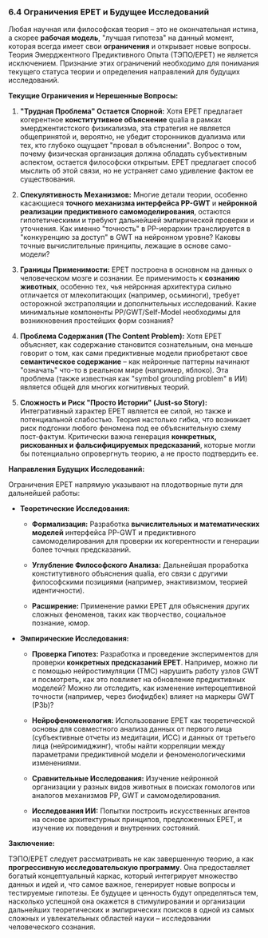### 6.4 Ограничения EPET и Будущее Исследований

Любая научная или философская теория – это не окончательная истина, а скорее **рабочая модель**, "лучшая гипотеза" на данный момент, которая всегда имеет свои **ограничения** и открывает новые вопросы. Теория Эмерджентного Предиктивного Опыта (ТЭПО/EPET) не является исключением. Признание этих ограничений необходимо для понимания текущего статуса теории и определения направлений для будущих исследований.

**Текущие Ограничения и Нерешенные Вопросы:**

1.  **"Трудная Проблема" Остается Спорной:** Хотя EPET предлагает когерентное **конститутивное объяснение** qualia в рамках эмерджентистского физикализма, эта стратегия не является общепринятой и, вероятно, не убедит сторонников дуализма или тех, кто глубоко ощущает "провал в объяснении". Вопрос о том, почему физическая организация должна обладать субъективным аспектом, остается философски открытым. EPET предлагает способ мыслить об этой связи, но не устраняет само удивление фактом ее существования.
    
2.  **Спекулятивность Механизмов:** Многие детали теории, особенно касающиеся **точного механизма интерфейса PP-GWT** и **нейронной реализации предиктивного самомоделирования**, остаются гипотетическими и требуют дальнейшей эмпирической проверки и уточнения. Как именно "точность" в PP-иерархии транслируется в "конкуренцию за доступ" в GWT на нейронном уровне? Каковы точные вычислительные принципы, лежащие в основе само-модели?
    
3.  **Границы Применимости:** EPET построена в основном на данных о человеческом мозге и сознании. Ее применимость к **сознанию животных**, особенно тех, чья нейронная архитектура сильно отличается от млекопитающих (например, осьминоги), требует осторожной экстраполяции и дополнительных исследований. Какие минимальные компоненты PP/GWT/Self-Model необходимы для возникновения простейших форм сознания?
    
4.  **Проблема Содержания (The Content Problem):** Хотя EPET объясняет, как содержание становится сознательным, она меньше говорит о том, как сами предиктивные модели приобретают свое **семантическое содержание** – как нейронные паттерны начинают "означать" что-то в реальном мире (например, яблоко). Эта проблема (также известная как "symbol grounding problem" в ИИ) является общей для многих когнитивных теорий.
    
5.  **Сложность и Риск "Просто Истории" (Just-so Story):** Интегративный характер EPET является ее силой, но также и потенциальной слабостью. Теория настолько гибка, что возникает риск подгонки любого феномена под ее объяснительную схему пост-фактум. Критически важна генерация **конкретных, рискованных и фальсифицируемых предсказаний**, которые могли бы потенциально опровергнуть теорию, а не просто подтвердить ее.
    

**Направления Будущих Исследований:**

Ограничения EPET напрямую указывают на плодотворные пути для дальнейшей работы:

-   **Теоретические Исследования:**
    
    -   **Формализация:** Разработка **вычислительных и математических моделей** интерфейса PP-GWT и предиктивного самомоделирования для проверки их когерентности и генерации более точных предсказаний.
        
    -   **Углубление Философского Анализа:** Дальнейшая проработка конститутивного объяснения qualia, его связи с другими философскими позициями (например, энактивизмом, теорией идентичности).
        
    -   **Расширение:** Применение рамки EPET для объяснения других сложных феноменов, таких как творчество, социальное познание, юмор.
        
-   **Эмпирические Исследования:**
    
    -   **Проверка Гипотез:** Разработка и проведение экспериментов для проверки **конкретных предсказаний EPET**. Например, можно ли с помощью нейростимуляции (ТМС) нарушить работу узлов GWT и посмотреть, как это повлияет на обновление предиктивных моделей? Можно ли отследить, как изменение интероцептивной точности (например, через биофидбек) влияет на маркеры GWT (P3b)?
        
    -   **Нейрофеноменология:** Использование EPET как теоретической основы для совместного анализа данных от первого лица (субъективные отчеты из медитации, ИСС) и данных от третьего лица (нейроимиджинг), чтобы найти корреляции между параметрами предиктивной модели и феноменологическими изменениями.
        
    -   **Сравнительные Исследования:** Изучение нейронной организации у разных видов животных в поисках гомологов или аналогов механизмов PP, GWT и самомоделирования.
        
    -   **Исследования ИИ:** Попытки построить искусственных агентов на основе архитектурных принципов, предложенных EPET, и изучение их поведения и внутренних состояний.
        

**Заключение:**

ТЭПО/EPET следует рассматривать не как завершенную теорию, а как **прогрессивную исследовательскую программу**. Она предоставляет богатый концептуальный каркас, который интегрирует множество данных и идей и, что самое важное, генерирует новые вопросы и тестируемые гипотезы. Ее будущее и ценность будут определяться тем, насколько успешной она окажется в стимулировании и организации дальнейших теоретических и эмпирических поисков в одной из самых сложных и увлекательных областей науки – исследовании человеческого сознания.
